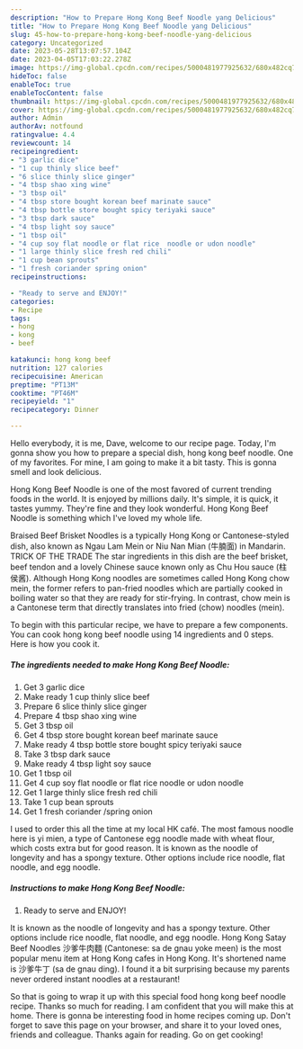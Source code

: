 ```yaml
---
description: "How to Prepare Hong Kong Beef Noodle yang Delicious"
title: "How to Prepare Hong Kong Beef Noodle yang Delicious"
slug: 45-how-to-prepare-hong-kong-beef-noodle-yang-delicious
category: Uncategorized
date: 2023-05-28T13:07:57.104Z
date: 2023-04-05T17:03:22.278Z
image: https://img-global.cpcdn.com/recipes/5000481977925632/680x482cq70/hong-kong-beef-noodle-recipe-main-photo.jpg
hideToc: false
enableToc: true
enableTocContent: false
thumbnail: https://img-global.cpcdn.com/recipes/5000481977925632/680x482cq70/hong-kong-beef-noodle-recipe-main-photo.jpg
cover: https://img-global.cpcdn.com/recipes/5000481977925632/680x482cq70/hong-kong-beef-noodle-recipe-main-photo.jpg
author: Admin
authorAv: notfound
ratingvalue: 4.4
reviewcount: 14
recipeingredient:
- "3 garlic dice"
- "1 cup thinly slice beef"
- "6 slice thinly slice ginger"
- "4 tbsp shao xing wine"
- "3 tbsp oil"
- "4 tbsp store bought korean beef marinate sauce"
- "4 tbsp bottle store bought spicy teriyaki sauce"
- "3 tbsp dark sauce"
- "4 tbsp light soy sauce"
- "1 tbsp oil"
- "4 cup soy flat noodle or flat rice  noodle or udon noodle"
- "1 large thinly slice fresh red chili"
- "1 cup bean sprouts"
- "1 fresh coriander spring onion"
recipeinstructions:

- "Ready to serve and ENJOY!"
categories:
- Recipe
tags:
- hong
- kong
- beef

katakunci: hong kong beef 
nutrition: 127 calories
recipecuisine: American
preptime: "PT13M"
cooktime: "PT46M"
recipeyield: "1"
recipecategory: Dinner

---
```



Hello everybody, it is me, Dave, welcome to our recipe page. Today, I'm gonna show you how to prepare a special dish, hong kong beef noodle. One of my favorites. For mine, I am going to make it a bit tasty. This is gonna smell and look delicious.

Hong Kong Beef Noodle is one of the most favored of current trending foods in the world. It is enjoyed by millions daily. It's simple, it is quick, it tastes yummy. They're fine and they look wonderful. Hong Kong Beef Noodle is something which I've loved my whole life.

Braised Beef Brisket Noodles is a typically Hong Kong or Cantonese-styled dish, also known as Ngau Lam Mein or Niu Nan Mian (牛腩面) in Mandarin. TRICK OF THE TRADE The star ingredients in this dish are the beef brisket, beef tendon and a lovely Chinese sauce known only as Chu Hou sauce (柱侯酱). Although Hong Kong noodles are sometimes called Hong Kong chow mein, the former refers to pan-fried noodles which are partially cooked in boiling water so that they are ready for stir-frying. In contrast, chow mein is a Cantonese term that directly translates into fried (chow) noodles (mein).


To begin with this particular recipe, we have to prepare a few components. You can cook hong kong beef noodle using 14 ingredients and 0 steps. Here is how you cook it.

<!--inarticleads1-->

##### The ingredients needed to make Hong Kong Beef Noodle:

1. Get 3 garlic dice
1. Make ready 1 cup thinly slice beef
1. Prepare 6 slice thinly slice ginger
1. Prepare 4 tbsp shao xing wine
1. Get 3 tbsp oil
1. Get 4 tbsp store bought korean beef marinate sauce
1. Make ready 4 tbsp bottle store bought spicy teriyaki sauce
1. Take 3 tbsp dark sauce
1. Make ready 4 tbsp light soy sauce
1. Get 1 tbsp oil
1. Get 4 cup soy flat noodle or flat rice  noodle or udon noodle
1. Get 1 large thinly slice fresh red chili
1. Take 1 cup bean sprouts
1. Get 1 fresh coriander /spring onion


I used to order this all the time at my local HK café. The most famous noodle here is yi mien, a type of Cantonese egg noodle made with wheat flour, which costs extra but for good reason. It is known as the noodle of longevity and has a spongy texture. Other options include rice noodle, flat noodle, and egg noodle. 

<!--inarticleads2-->

##### Instructions to make Hong Kong Beef Noodle:


1. Ready to serve and ENJOY!

It is known as the noodle of longevity and has a spongy texture. Other options include rice noodle, flat noodle, and egg noodle. Hong Kong Satay Beef Noodles 沙爹牛肉麵 (Cantonese: sa de gnau yoke meen) is the most popular menu item at Hong Kong cafes in Hong Kong. It&#39;s shortened name is 沙爹牛丁 (sa de gnau ding). I found it a bit surprising because my parents never ordered instant noodles at a restaurant! 

So that is going to wrap it up with this special food hong kong beef noodle recipe. Thanks so much for reading. I am confident that you will make this at home. There is gonna be interesting food in home recipes coming up. Don't forget to save this page on your browser, and share it to your loved ones, friends and colleague. Thanks again for reading. Go on get cooking!
